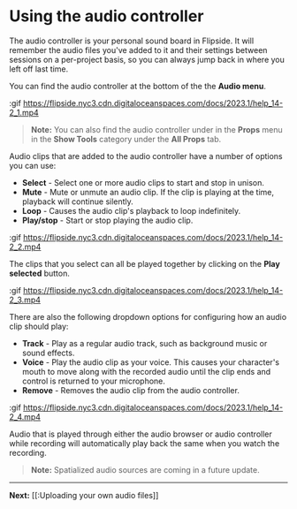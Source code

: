 # Using the audio controller

The audio controller is your personal sound board in Flipside. It will remember the
audio files you've added to it and their settings between sessions on a per-project basis,
so you can always jump back in where you left off last time.

You can find the audio controller at the bottom of the the **Audio menu**.

:gif https://flipside.nyc3.cdn.digitaloceanspaces.com/docs/2023.1/help_14-2_1.mp4

>**Note:**  You can also find the audio controller under in the **Props** menu in the **Show Tools** category under the **All Props** tab. 

Audio clips that are added to the audio controller have a number of options you can use:

- **Select** - Select one or more audio clips to start and stop in unison.
- **Mute** - Mute or unmute an audio clip. If the clip is playing at the time, playback will continue silently.
- **Loop** - Causes the audio clip's playback to loop indefinitely.
- **Play/stop** - Start or stop playing the audio clip.

:gif https://flipside.nyc3.cdn.digitaloceanspaces.com/docs/2023.1/help_14-2_2.mp4

The clips that you select can all be played together by clicking on the **Play selected** button.

:gif https://flipside.nyc3.cdn.digitaloceanspaces.com/docs/2023.1/help_14-2_3.mp4

There are also the following dropdown options for configuring how an audio clip should play:

- **Track** - Play as a regular audio track, such as background music or sound effects.
- **Voice** - Play the audio clip as your voice. This causes your character's mouth to move along with the recorded audio until the clip ends and control is returned to your microphone.
- **Remove** - Removes the audio clip from the audio controller.

:gif https://flipside.nyc3.cdn.digitaloceanspaces.com/docs/2023.1/help_14-2_4.mp4

Audio that is played through either the audio browser or audio controller while recording
will automatically play back the same when you watch the recording.

> **Note:** Spatialized audio sources are coming in a future update.

---

**Next:** [[:Uploading your own audio files]]

